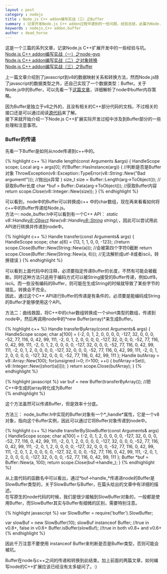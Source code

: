 ```yaml
---
layout : post
category : nodejs 
title : Node.js C++ addon编写实战（三）之Buffer
summary : 记录开发Node.js C++ addon过程中遇到的一些问题，经验总结，此篇为Node.js中的buffer与C++之间的转换。   
keywords : nodejs,C++ addon,buffer
author : dead_horse
---
```


这是一个三篇的系列文章，记录Node.js C++扩展开发中的一些经验与坑。   
[Node.js C++ addon编写实战（一）之node-gyp](/nodejs/2012/10/08/c_addon_in_nodejs_node_gyp.html)   
[Node.js C++ addon编写实战（二）之对象转换 ](/nodejs/2012/10/09/c_addon_in_nodejs_object.html)   
[Node.js C++ addon编写实战（三）之Buffer](/nodejs/2012/10/10/c_addon_in_nodejs_buffer.html)   

上一篇文章介绍到了javascript到v8的数据映射关系和转换方法，然而Node.js除了javascript的数据类型之外，还自己实现了一个数据类型：Buffer。关于Node.js中的Buffer，可以先看一下[这篇文章](http://cnodejs.org/topic/4f16442ccae1f4aa27001067)，详细解析了node中buffer内存策略。   

因为Buffer是独立于v8之外的，且没有相关的C++部分代码的文档，不过相关的接口还是可以通过阅读[源代码](https://github.com/joyent/node/blob/master/src/node_buffer.h)来了解。   
接下来就开始介绍一下Node.js C++扩展实际开发过程中涉及到Buffer部分的一些处理和注意事项。   

### Buffer的传递   
先看一下Buffer是如何从node传递到c++中的。 

{% highlight c++ %}
Handle<Value> length(const Arguments &args) {
  HandleScope scope;
  Local<Value> arg = args[0];
  if(!Buffer::HasInstance(arg)) { //判断是否是Buffer对象
    ThrowException(v8::Exception::TypeError(v8::String::New("Bad argument!")));  //抛出js异常 
  }
  size_t size = Buffer::Length(arg->ToObject());  //获取Buffer长度
  char *buf = Buffer::Data(arg->ToObject());      //获取Buffer内容
  return scope.Close(v8::Integer::New(size));
}
{% endhighlight %}

可以看到，node中的Buffer可以转换成c++ 中的char数组，现在再来看看如何将c++中的Buffer传递给Node.js。   
方法一: node_buffer.h中可以看到有一个C++ API： *static v8::Handle<v8::Object> New(v8::Handle<v8::String> string);*，因此可以尝试用此API进行转换并传递到node中。   

{% highlight c++ %}
Handle<Value> transfer(const Arguments& args) {
  HandleScope scope;
  char a[6] = {13, 1, 1, 0, 0, -123};
  //return scope.Close(Buffer::New(String::New(a))); //会被第四个字符0截断
  return scope.Close(Buffer::New(String::New(a, 6))); //无法解析成utf-8或者iscii，转换错误
}
{% endhighlight %}

可以看到上面代码中的注释，必须要指定传递Buffer的长度，不然有可能会被截断。同时这种方法只适用于编码方式可以被String接受的Buffer传递，例如utf8，iscii。而一些没有编码的Buffer，则可能在生成String的时候就导致了某些字节的错乱，转换会不完全。   
因此，通过这个C++ API进行Buffer的传递是有条件的，必须要是能编码成String的Buffer才能够使用这个API。  

方法二：曲线救国，将C++中的char数组转换成一个short类型的数组，传递到node中，然后再调用node中的*new Buffer(array)*来生成Buffer。   

{% highlight c++ %}
Handle<Value> transferByArray(const Arguments& args) {
  HandleScope scope;
  char a[100] = {-2, 0, 1, 2, 0, 0, 0, 0, -127, 32, 0, 0, 0, -52, 77, 116, 0, 42, 99, 111,
                -2, 0, 1, 2, 0, 0, 0, 0, -127, 32, 0, 0, 0, -52, 77, 116, 0, 42, 99, 111,
                -2, 0, 1, 2, 0, 0, 0, 0, -127, 32, 0, 0, 0, -52, 77, 116, 0, 42, 99, 111,
                -2, 0, 1, 2, 0, 0, 0, 0, -127, 32, 0, 0, 0, -52, 77, 116, 0, 42, 99, 111,
                -2, 0, 1, 2, 0, 0, 0, 0, -127, 32, 0, 0, 0, -52, 77, 116, 0, 42, 99, 111
                };
  Handle<Array> bufArray = v8::Array::New(100);
  for(unsigned i=0; i!=100; ++i) {
    bufArray->Set(i, v8::Integer::New((short)a[i]));
  }
  return scope.Close(bufArray);
}
{% endhighlight %}

{% highlight javascript %}
var buf = new Buffer(transferByArray());  //把C++中生成的array转化成为Buffer   
{% endhighlight %}

这个方法虽然可以传递Buffer，但是效率十分底。   

方法三： node_buffer.h中实现的Buffer对象有一个*_handle*属性，它是一个v8对象，指向这个Buffer实例，因此可以通过它将Buffer对象传递到node中。  

{% highlight c++ %}
Handle<Value> transferBySlowBuffer(const Arguments& args) {
  HandleScope scope;
  char a[100] = {-2, 0, 1, 2, 0, 0, 0, 0, -127, 32, 0, 0, 0, -52, 77, 116, 0, 42, 99, 111,
                -2, 0, 1, 2, 0, 0, 0, 0, -127, 32, 0, 0, 0, -52, 77, 116, 0, 42, 99, 111,
                -2, 0, 1, 2, 0, 0, 0, 0, -127, 32, 0, 0, 0, -52, 77, 116, 0, 42, 99, 111,
                -2, 0, 1, 2, 0, 0, 0, 0, -127, 32, 0, 0, 0, -52, 77, 116, 0, 42, 99, 111,
                -2, 0, 1, 2, 0, 0, 0, 0, -127, 32, 0, 0, 0, -52, 77, 116, 0, 42, 99, 111
                };
  Buffer *buf = Buffer::New(a, 100);
  return scope.Close(buf->handle_);
}
{% endhighlight %}

从上面代码的函数名中可以看出，通过*buf->handle_*传递进node的Buffer是SlowBuffer类型的，关于SlowBuffer与Buffer，在篇头给出的文章中有详细的描述。   
在写原生的node代码的时候，我们是很少接触到SlowBuffer对象的，一般都是使用Buffer，而SlowBuffer其实与Buffer有细微的区别，需要特别注意。   

{% highlight javascript %}
var SlowBuffer = require('buffer').SlowBuffer;

var slowBuf = new SlowBuffer(10);
slowBuf instanceof Buffer; //true in v0.8+, false in v0.6+
Buffer.isBuffer(slowBuf);  //true in both v0.8+ and v0.6+
{% endhighlight %}

因此千万注意不要使用 instanceof Buffer来判断是否是Buffer类型，否则可能会被坑。   

Buffer在node与c++之间的传递和转换到此结束。加上前面的两篇文章，如何编写node的C++扩展应该已经没有太多疑问了。:)   